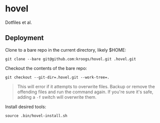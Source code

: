 # hovel

Dotfiles et al.

## Deployment

Clone to a bare repo in the current directory, likely $HOME:
```shell
git clone --bare git@github.com:kroogs/hovel.git .hovel.git
```

Checkout the contents of the bare repo:
```shell
git checkout --git-dir=.hovel.git --work-tree=.
```
> This will error if it attempts to overwrite files. Backup or remove the offending
> files and run the command again. If you're sure it's safe, adding a ```-f``` switch
> will overwrite them.

Install desired tools:
```shell
source .bin/hovel-install.sh
```
